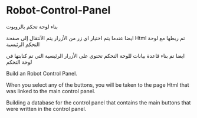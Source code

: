# Robot-Control-Panel
بناء لوحة تحكم بالروبوت 

ايضا عندما يتم اختيار اي زر من الأزرار يتم الآنتقال إلى صفحة
Html تم ربطها مع لوحة التحكم الرئيسية 

ايضا تم بناء قاعدة بيانات للوحة التحكم تحتوي على الأزرار الرئيسية التي تم كتابتها في لوحة التحكم 


Build an Robot Control Panel. 

When you select any of the buttons, you will be taken to the page Html
that was linked to the main control panel.

Building a database for the control panel that contains the main buttons that were written in the control panel. 
